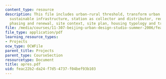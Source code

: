 ```yaml
---
content_type: resource
description: This file includes urban-rural threshold, transform urban and rural lifestyles,
  sustainable infrastructure, station as collector and distributor, redefine the axis,
  phasing and renewal, site context, site plan, housing typology and transport station.
file: /media/courses/11-307-beijing-urban-design-studio-summer-2006/feac22b2da24f7d54737f04bef93b103_apres.pdf
file_type: application/pdf
learning_resource_types:
- Projects
ocw_type: OCWFile
parent_title: Projects
parent_type: CourseSection
resourcetype: Document
title: apres.pdf
uid: feac22b2-da24-f7d5-4737-f04bef93b103
---
```

